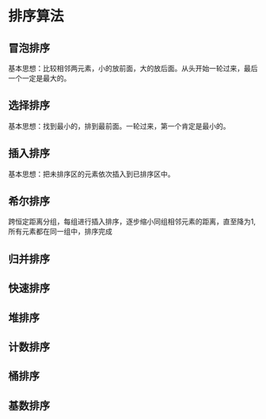 # 排序算法

## 冒泡排序

基本思想：比较相邻两元素，小的放前面，大的放后面。从头开始一轮过来，最后一个一定是最大的。  

## 选择排序

基本思想：找到最小的，排到最前面。一轮过来，第一个肯定是最小的。  

## 插入排序

基本思想：把未排序区的元素依次插入到已排序区中。  

## 希尔排序

跨恒定距离分组，每组进行插入排序，逐步缩小同组相邻元素的距离，直至降为1,所有元素都在同一组中，排序完成  

## 归并排序

## 快速排序
  
## 堆排序
  
## 计数排序
  
## 桶排序
  
## 基数排序
  